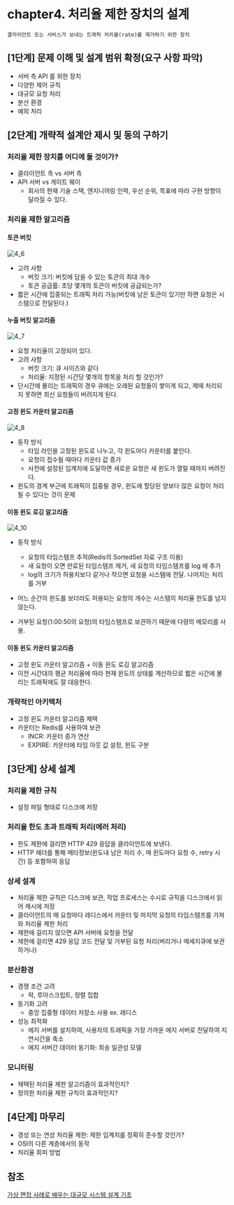 # chapter4. 처리율 제한 장치의 설계

`클라이언트 또는 서비스가 보내는 트래픽 처리율(rate)를 제거하기 위한 장치`

## \[1단계\] 문제 이해 및 설계 범위 확정(요구 사항 파악)

- 서버 측 API 를 위한 장치
- 다양한 제어 규칙
- 대규모 요청 처리
- 분산 환경
- 예외 처리

## \[2단계\] 개략적 설계안 제시 및 동의 구하기

### 처리율 제한 장치를 어디에 둘 것이가?

- 클라이언트 측 vs 서버 측
- API 서버 vs 게이트 웨이
    - 회사의 현재 기술 스택, 엔지니어링 인력, 우선 순위, 목표에 따라 구현 방향이 달라질 수 있다.

### 처리율 제한 알고리즘

#### 토큰 버킷

![4_6](4_6.png)

- 고려 사항
    - 버킷 크기: 버킷에 담을 수 있는 토큰의 최대 개수
    - 토큰 공급률: 초당 몇개의 토큰이 버킷에 공급되는가?
- 짧은 시간에 집중되는 트래픽 처리 가능(버킷에 남은 토큰이 있기만 하면 요청은 시스템으로 전달된다.)

#### 누출 버킷 알고리즘

![4_7](4_7.png)

- 요청 처리율이 고정되어 있다.
- 고려 사항
    - 버킷 크기: 큐 사이즈와 같다
    - 처리율: 지정된 시간당 몇개의 항목을 처리 할 것인가?
- 단시간에 몰리는 트래픽의 경우 큐에는 오래된 요청들이 쌓이게 되고, 제때 처리되지 못하면 최신 요청들이 버려지게 된다.

#### 고정 윈도 카운터 알고리즘

![4_8](4_8.png)

- 동작 방식
    - 타임 라인을 고정된 윈도로 나누고, 각 윈도마다 카운터를 붙인다.
    - 요청이 접수될 때마다 카운터 값 증가
    - 사전에 설정된 임계치에 도달하면 새로운 요청은 새 윈도가 열릴 때까지 버려진다.
- 윈도의 경계 부근에 트래픽이 집중될 경우, 윈도에 할당된 양보다 많은 요청이 처리될 수 있다는 것이 문제

#### 이동 윈도 로깅 알고리즘

![4_10](4_10.png)

- 동작 방식
    - 요청의 타임스템프 추적(Redis의 SortedSet 자료 구조 이용)
    - 새 요청이 오면 만료된 타임스템프 제거, 새 요청의 타임스템프를 log 에 추가
    - log의 크기가 허용치보다 같거나 작으면 요청을 시스템에 전달. 나머지는 처리를 거부

- 어느 순간의 윈도를 보더라도 허용되는 요청의 개수는 시스템의 처리율 한도를 넘지 않는다.
- 거부된 요청(1:00:50의 요청)의 타임스탬프로 보관하기 때문에 다량의 메모리를 사용.

#### 이동 윈도 카운터 알고리즘

- 고정 윈도 카운터 알고리즘 + 이동 윈도 로깅 알고리즘
- 이전 시간대의 평균 처리율에 따라 현재 윈도의 상태를 계산하므로 짧은 시간에 몰리는 트래픽에도 잘 대응한다.

### 개략적인 아키택처

- 고정 윈도 카운터 알고리즘 채택
- 카운터는 Redis를 사용하여 보관
    - INCR: 카운터 증가 연산
    - EXPIRE: 카운터에 타임 아웃 값 설정, 윈도 구분

## \[3단계\] 상세 설계

### 처리율 제한 규칙

- 설정 파일 형태로 디스크에 저장

### 처리율 한도 초과 트래픽 처리(에러 처리)

- 한도 제한에 걸리면 HTTP 429 응답을 클라이언트에 보낸다.
- HTTP 헤더를 통해 메타정보(윈도내 남은 처리 수, 매 윈도마다 요청 수, retry 시간) 등 포함하여 응답

### 상세 설계

- 처리율 제한 규칙은 디스크에 보관, 작업 프로세스는 수시로 규칙을 디스크에서 읽어 캐시에 저장
- 클라이언트의 매 요청마다 레디스에서 카운터 및 마지막 요청의 타임스템프를 가져와 처리율 제한 처리
- 제한에 걸리지 않으면 API 서버에 요청을 전달
- 제한에 걸리면 429 응답 코드 전달 및 거부된 요청 처리(버리거나 메세지큐에 보관하거나)

### 분산환경

- 경쟁 조건 고려
    - 락, 루아스크립트, 정렬 집합
- 동기화 고려
    - 중앙 집중형 데이터 저장소 사용 ex. 레디스
- 성능 최적화
    - 에지 서버를 설치하여, 사용자의 트래픽을 가장 가까운 에지 서버로 전달하여 지연시간을 축소
    - 에지 서버간 데이터 동기화: 최송 일관성 모델

### 모니터링

- 채택된 처리율 제한 알고리즘이 효과적인지?
- 정의한 처리율 제한 규칙이 효과적인지?

## \[4단계\] 마무리

- 경성 또는 연성 처리율 제한: 제한 임계치를 정확히 준수할 것인가?
- OSI의 다른 계층에서의 동작
- 처리율 회피 방법

## 참조

[가상 면접 사례로 배우는 대규모 시스템 설계 기초](https://www.yes24.com/Product/Goods/102819435)